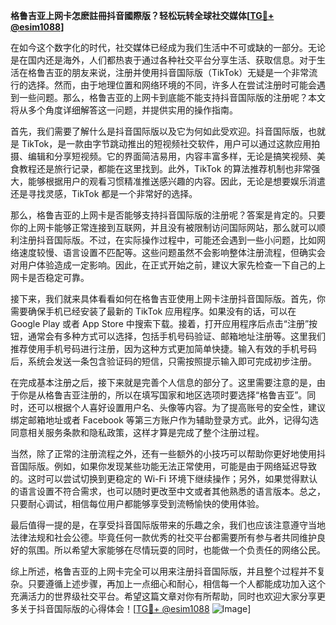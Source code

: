 **格鲁吉亚上网卡怎麽註冊抖音國際版？轻松玩转全球社交媒体[[TG💪+ @esim1088](https://t.me/s/esim1088)]**

在如今这个数字化的时代，社交媒体已经成为我们生活中不可或缺的一部分。无论是在国内还是海外，人们都热衷于通过各种社交平台分享生活、获取信息。对于生活在格鲁吉亚的朋友来说，注册并使用抖音国际版（TikTok）无疑是一个非常流行的选择。然而，由于地理位置和网络环境的不同，许多人在尝试注册时可能会遇到一些问题。那么，格鲁吉亚的上网卡到底能不能支持抖音国际版的注册呢？本文将从多个角度详细解答这一问题，并提供实用的操作指南。

首先，我们需要了解什么是抖音国际版以及它为何如此受欢迎。抖音国际版，也就是 TikTok，是一款由字节跳动推出的短视频社交软件，用户可以通过这款应用拍摄、编辑和分享短视频。它的界面简洁易用，内容丰富多样，无论是搞笑视频、美食教程还是旅行记录，都能在这里找到。此外，TikTok 的算法推荐机制也非常强大，能够根据用户的观看习惯精准推送感兴趣的内容。因此，无论是想要娱乐消遣还是寻找灵感，TikTok 都是一个非常好的选择。

那么，格鲁吉亚的上网卡是否能够支持抖音国际版的注册呢？答案是肯定的。只要你的上网卡能够正常连接到互联网，并且没有被限制访问国际网站，那么就可以顺利注册抖音国际版。不过，在实际操作过程中，可能还会遇到一些小问题，比如网络速度较慢、语言设置不匹配等。这些问题虽然不会影响整体注册流程，但确实会对用户体验造成一定影响。因此，在正式开始之前，建议大家先检查一下自己的上网卡是否稳定可靠。

接下来，我们就来具体看看如何在格鲁吉亚使用上网卡注册抖音国际版。首先，你需要确保手机已经安装了最新的 TikTok 应用程序。如果没有的话，可以在 Google Play 或者 App Store 中搜索下载。接着，打开应用程序后点击“注册”按钮，通常会有多种方式可以选择，包括手机号码验证、邮箱地址注册等。这里我们推荐使用手机号码进行注册，因为这种方式更加简单快捷。输入有效的手机号码后，系统会发送一条包含验证码的短信，只需按照提示输入即可完成初步注册。

在完成基本注册之后，接下来就是完善个人信息的部分了。这里需要注意的是，由于你是从格鲁吉亚注册的，所以在填写国家和地区选项时要选择“格鲁吉亚”。同时，还可以根据个人喜好设置用户名、头像等内容。为了提高账号的安全性，建议绑定邮箱地址或者 Facebook 等第三方账户作为辅助登录方式。此外，记得勾选同意相关服务条款和隐私政策，这样才算是完成了整个注册过程。

当然，除了正常的注册流程之外，还有一些额外的小技巧可以帮助你更好地使用抖音国际版。例如，如果你发现某些功能无法正常使用，可能是由于网络延迟导致的。这时可以尝试切换到更稳定的 Wi-Fi 环境下继续操作；另外，如果觉得默认的语言设置不符合需求，也可以随时更改至中文或者其他熟悉的语言版本。总之，只要耐心调试，相信每位用户都能够享受到流畅愉快的使用体验。

最后值得一提的是，在享受抖音国际版带来的乐趣之余，我们也应该注意遵守当地法律法规和社会公德。毕竟任何一款优秀的社交平台都需要所有参与者共同维护良好的氛围。所以希望大家能够在尽情玩耍的同时，也能做一个负责任的网络公民。

综上所述，格鲁吉亚的上网卡完全可以用来注册抖音国际版，并且整个过程并不复杂。只要遵循上述步骤，再加上一点细心和耐心，相信每一个人都能成功加入这个充满活力的世界级社交平台。希望这篇文章对你有所帮助，同时也欢迎大家分享更多关于抖音国际版的心得体会！[[TG💪+ @esim1088](https://t.me/s/esim1088) ![Image](https://i.postimg.cc/4NQfJmqS/Snipaste-2025-05-13-00-14-12.png)]